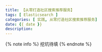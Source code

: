 ```yaml
---
title: 【从零打造社区搜索推荐服务】
tags: [ Elasticsearch ]
categories: [ 实践, 从零打造社区搜索推荐服务]
date: {{ date }}
description:
---
```


{% note info %}
挖坑待填
{% endnote %}
